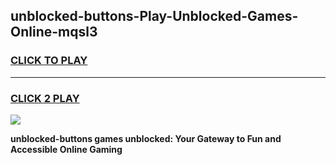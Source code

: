 
## unblocked-buttons-Play-Unblocked-Games-Online-mqsl3
<h3>
<a href="https://premium76.site?title=unblocked-buttons&ref=25A">CLICK TO PLAY</a></h3>
<hr>

<h3>
<a href="https://premium76.site?title=unblocked-buttons&ref=25A">CLICK 2 PLAY</a>
  
</h3>

<a href="https://premium76.site?title=unblocked-buttons&ref=25A"><img src="https://clearcache.store/games.png"></a>


**unblocked-buttons games unblocked: Your Gateway to Fun and Accessible Online Gaming**
